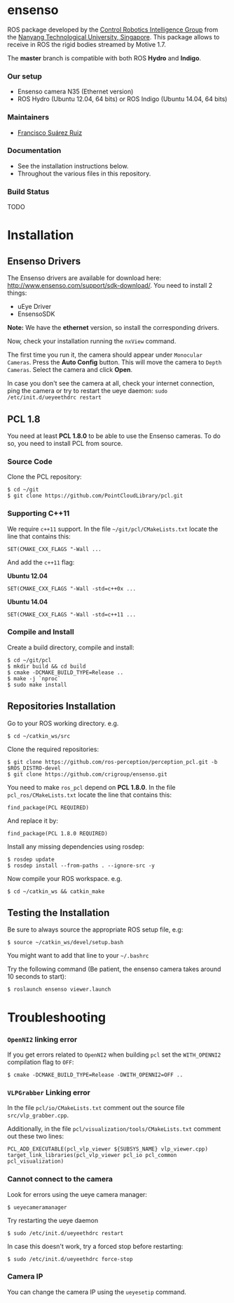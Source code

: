 # ensenso

ROS package developed by the [Control Robotics Intelligence Group](http://www.ntu.edu.sg/home/cuong/) from the [Nanyang Technological University, Singapore](http://www.ntu.edu.sg). This package allows to receive in ROS the rigid bodies streamed by Motive 1.7.

The **master** branch is compatible with both ROS **Hydro** and **Indigo**.

### Our setup
  * Ensenso camera N35 (Ethernet version)
  * ROS Hydro (Ubuntu 12.04, 64 bits) or ROS Indigo (Ubuntu 14.04, 64 bits)

### Maintainers
  * [Francisco Suárez Ruiz](http://fsuarez6.github.io)

### Documentation
  * See the installation instructions below.
  * Throughout the various files in this repository.

### Build Status

TODO

Installation
===============

Ensenso Drivers
---------------

The Ensenso drivers are available for download here: <http://www.ensenso.com/support/sdk-download/>. You need to install 2 things:

-   uEye Driver
-   EnsensoSDK

**Note:** We have the **ethernet** version, so install the corresponding drivers.

Now, check your installation running the `nxView` command.

The first time you run it, the camera should appear under `Monocular Cameras`. Press the **Auto Config** button. This will move the camera to `Depth Cameras`. Select the camera and click **Open**.

In case you don't see the camera at all, check your internet connection, ping the camera or try to restart the ueye daemon: `sudo /etc/init.d/ueyeethdrc restart`

PCL 1.8
-------

You need at least **PCL 1.8.0** to be able to use the Ensenso cameras. To do so, you need to install PCL from source.

### Source Code

Clone the PCL repository:
```{bash}
$ cd ~/git
$ git clone https://github.com/PointCloudLibrary/pcl.git
``` 

### Supporting C++11

We require `c++11` support. In the file `~/git/pcl/CMakeLists.txt` locate the line that contains this:

```{bash}
SET(CMAKE_CXX_FLAGS "-Wall ...
``` 

And add the `c++11` flag:

**Ubuntu 12.04**
```{bash}
SET(CMAKE_CXX_FLAGS "-Wall -std=c++0x ...
``` 

**Ubuntu 14.04**
```{bash}
SET(CMAKE_CXX_FLAGS "-Wall -std=c++11 ...
``` 

### Compile and Install

Create a build directory, compile and install:

```{bash}
$ cd ~/git/pcl
$ mkdir build && cd build
$ cmake -DCMAKE_BUILD_TYPE=Release ..
$ make -j `nproc`
$ sudo make install
``` 

Repositories Installation
-----------------------

Go to your ROS working directory. e.g.
```{bash}
$ cd ~/catkin_ws/src
``` 

Clone the required repositories:
```{bash}
$ git clone https://github.com/ros-perception/perception_pcl.git -b $ROS_DISTRO-devel
$ git clone https://github.com/crigroup/ensenso.git
``` 

You need to make `ros_pcl` depend on **PCL 1.8.0**. In the file `pcl_ros/CMakeLists.txt` locate the line that contains this:
```{bash}
find_package(PCL REQUIRED)
``` 

And replace it by:
```{bash}
find_package(PCL 1.8.0 REQUIRED)
``` 

Install any missing dependencies using rosdep:
```
$ rosdep update
$ rosdep install --from-paths . --ignore-src -y
``` 

Now compile your ROS workspace. e.g.
```{bash}
$ cd ~/catkin_ws && catkin_make
``` 

Testing the Installation
------------------------

Be sure to always source the appropriate ROS setup file, e.g:
```
$ source ~/catkin_ws/devel/setup.bash
``` 
You might want to add that line to your `~/.bashrc`

Try the following command (Be patient, the ensenso camera takes around 10 seconds to start):
```
$ roslaunch ensenso viewer.launch
``` 

Troubleshooting
===============

### `OpenNI2` linking error

If you get errors related to `OpenNI2` when building `pcl` set the `WITH_OPENNI2` compilation flag to `OFF`:
```{bash}
$ cmake -DCMAKE_BUILD_TYPE=Release -DWITH_OPENNI2=OFF .. 
``` 

### `VLPGrabber` Linking error

In the file `pcl/io/CMakeLists.txt` comment out the source file `src/vlp_grabber.cpp`.

Additionally, in the file `pcl/visualization/tools/CMakeLists.txt` comment out these two lines:
```{bash}
PCL_ADD_EXECUTABLE(pcl_vlp_viewer ${SUBSYS_NAME} vlp_viewer.cpp)
target_link_libraries(pcl_vlp_viewer pcl_io pcl_common pcl_visualization)
``` 

### Cannot connect to the camera

Look for errors using the ueye camera manager:
```{bash}
$ ueyecameramanager
``` 

Try restarting the ueye daemon

```{bash}
$ sudo /etc/init.d/ueyeethdrc restart
``` 

In case this doesn't work, try a forced stop before restarting:

```{bash}
$ sudo /etc/init.d/ueyeethdrc force-stop
``` 

### Camera IP

You can change the camera IP using the `ueyesetip` command.

